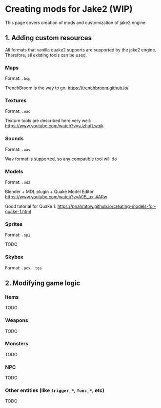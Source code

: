 # Creating mods for Jake2 (WIP)

This page covers creation of mods and customization of jake2 engine 

## 1. Adding custom resources

All formats that vanilla quake2 supports are supported by the jake2 engine. 
Therefore, all existing tools can be used.

### Maps
Format: `.bsp`

TrenchBroom is the way to go: https://trenchbroom.github.io/

### Textures
Format: `.wad`

Texture tools are described here very well: https://www.youtube.com/watch?v=vJzhafLwqjk

### Sounds
Format: `.wav`

Wav format is supported, so any compatible tool will do

### Models
Format: `.md2`

Blender + MDL plugin + Quake Model Editor
https://www.youtube.com/watch?v=A0B_ux-4ARw

Good tutorial for Quake 1: https://pnahratow.github.io/creating-models-for-quake-1.html

### Sprites
Format: `.sp2`

TODO

### Skybox
Format: `.pcx`, `.tga`

## 2. Modifying game logic

### Items
TODO

### Weapons
TODO

### Monsters
TODO

### NPC
TODO

### Other entities (like `trigger_*`, `func_*`, etc)
TODO

